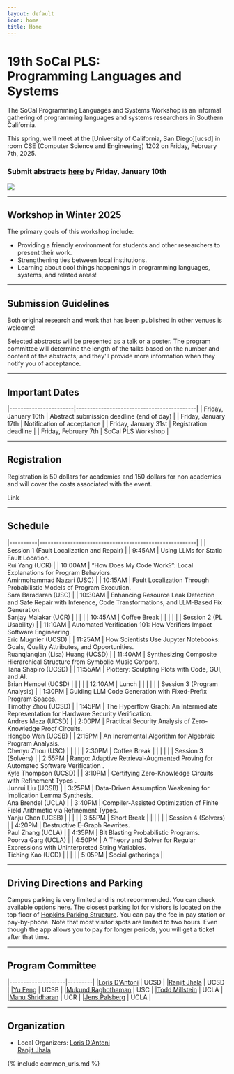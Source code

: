 ```yaml
---
layout: default
icon: home
title: Home
---
```


# 19th SoCal PLS: <br> Programming Languages and Systems

The SoCal Programming Languages and Systems Workshop is an informal gathering of
programming languages and systems researchers in Southern California.

This spring, we'll meet at the [University of California, San Diego][ucsd] in room CSE (Computer Science and Engineering) 1202 on
Friday, February 7th, 2025.


### Submit abstracts [here](https://docs.google.com/forms/d/e/1FAIpQLSf2X31DYMV4r3mbJvN0dsblQHaJ_ljmBfgc8zFcVxRX2XX1bg/viewform?pli=1) by Friday, January 10th ###

<img src="https://www.everydaycalifornia.com/cdn/shop/articles/unnamed_be0d7cf0-c8fc-4196-b3f3-2f8cc523de71.jpg?v=1664907751&width=1400">

---

## Workshop in Winter 2025

The primary goals of this workshop include:

* Providing a friendly environment for students and other researchers to present
  their work.
* Strengthening ties between local institutions.
* Learning about cool things happenings in programming languages, systems, and related areas!

---

## Submission Guidelines

Both original research and work that has been published in other venues is welcome!

Selected abstracts will be presented as a talk or a poster. The program
committee will determine the length of the talks based on the number and content
of the abstracts; and they'll provide more information when they notify you of
acceptance.

---

## Important Dates

|-----------------------|-------------------------------------------|
| Friday, January 10th  | Abstract submission deadline (end of day) |
| Friday, January 17th  | Notification of acceptance                |
| Friday, January 31st  | Registration deadline                     |
| Friday, February 7th  | SoCal PLS Workshop                        |

---

## Registration

Registration is 50 dollars for academics and 150 dollars for non academics and will cover the costs associated with the event.

Link

---


## Schedule
|----------|--------------------------------------------------------|
|          | Session 1 (Fault Localization and Repair)               |
| 9:45AM   | Using LLMs for Static Fault Location. <br> Rui Yang (UCR) |
| 10:00AM  | “How Does My Code Work?”: Local Explanations for Program Behaviors. <br> Amirmohammad Nazari (USC)  |
| 10:15AM  | Fault Localization Through Probabilistic Models of Program Execution. <br> Sara Baradaran (USC) |
| 10:30AM  | Enhancing Resource Leak Detection and Safe Repair with Inference, Code Transformations, and LLM-Based Fix Generation. <br> Sanjay Malakar (UCR) |
|          |                                                        |
| 10:45AM  | Coffee Break |
|          |                                                        |
|          | Session 2 (PL Usability)               |
| 11:10AM  | Automated Verification 101: How Verifiers Impact Software Engineering. <br> Eric Mugnier (UCSD) |
| 11:25AM  | How Scientists Use Jupyter Notebooks: Goals, Quality Attributes, and Opportunities. <br> Ruanqianqian (Lisa) Huang (UCSD) |
| 11:40AM  | Synthesizing Composite Hierarchical Structure from Symbolic Music Corpora. <br> Ilana Shapiro (UCSD) |
| 11:55AM  | Plottery: Sculpting Plots with Code, GUI, and AI. <br> Brian Hempel (UCSD) |
|          |                                                        |
| 12:10AM  | Lunch                                                  |
|          |                                                        |
|          | Session 3 (Program Analysis)                                   |
| 1:30PM   | Guiding LLM Code Generation with Fixed-Prefix Program Spaces. <br> Timothy Zhou (UCSD) |
| 1:45PM   | The Hyperflow Graph: An Intermediate Representation for Hardware Security Verification. <br> Andres Meza (UCSD) |
| 2:00PM   | Practical Security Analysis of Zero-Knowledge Proof Circuits. <br> Hongbo Wen (UCSB) |
| 2:15PM   | An Incremental Algorithm for Algebraic Program Analysis. <br> Chenyu Zhou (USC) |
|          |                                                        |
| 2:30PM   | Coffee Break                                           |
|          |                                                        |
|          | Session 3 (Solvers)                              |
| 2:55PM   | Rango: Adaptive Retrieval-Augmented Proving for Automated Software Verification . <br> Kyle Thompson (UCSD) |
| 3:10PM   | Certifying Zero-Knowledge Circuits with Refinement Types . <br> Junrui Liu (UCSB) |
| 3:25PM   | Data-Driven Assumption Weakening for Implication Lemma Synthesis. <br> Ana Brendel (UCLA) |
| 3:40PM   | Compiler-Assisted Optimization of Finite Field Arithmetic via Refinement Types. <br> Yanju Chen (UCSB)  |
|          |                                                        |
| 3:55PM   | Short Break                                           |
|          |                                                        |
|          | Session 4 (Solvers)            |
| 4:20PM   | Destructive E-Graph Rewrites. <br> Paul Zhang (UCLA)  |
| 4:35PM   | Bit Blasting Probabilistic Programs. <br> Poorva Garg (UCLA) |
| 4:50PM   | A Theory and Solver for Regular Expressions with Uninterpreted String Variables. <br> Tiching Kao (UCD)  |
|          |                                     |
| 5:05PM   |  Social gatherings                  |


---

## Driving Directions and Parking

Campus parking is very limited and is not recommended. You can check available options here. The closest parking lot for visitors is located on the top floor of [Hopkins Parking Structure](https://www.google.com/maps/place/Hopkins+Parking/@32.8837791,-117.2419775,17z/data=!3m1!4b1!4m6!3m5!1s0x80dc06c1e6156103:0xc6690b999c002d97!8m2!3d32.8837791!4d-117.2394026!16s%2Fg%2F1jky0r__3?entry=tts). You can pay the fee in pay station or pay-by-phone. Note that most visitor spots are limited to two hours. Even though the app allows you to pay for longer periods, you will get a ticket after that time.



---

## Program Committee

|--------------------|---------|
|[Loris D'Antoni](https://cseweb.ucsd.edu/~ldantoni/)               | UCSD     |
|[Ranjit Jhala](https://ranjitjhala.github.io/) | UCSD  |
|[Yu Feng](https://fredfeng.github.io/) | UCSB  |
|[Mukund Raghothaman](https://r-mukund.github.io/) | USC |
|[Todd Millstein](http://web.cs.ucla.edu/~todd/) | UCLA  |
|[Manu Shridharan](https://manu.sridharan.net/) | UCR  |
|[Jens Palsberg](https://web.cs.ucla.edu/~palsberg/) | UCLA  |

---


## Organization

<!--* Mailing List: socal@lists.ucla.edu
  [(subscribe)](http://lists.ucla.edu/cgi-bin/mailman/listinfo/socal)
  -->  
* Local Organizers:
  [Loris D'Antoni](https://cseweb.ucsd.edu/~ldantoni/)  
[Ranjit Jhala](https://ranjitjhala.github.io/)  

{% include common_urls.md %}
